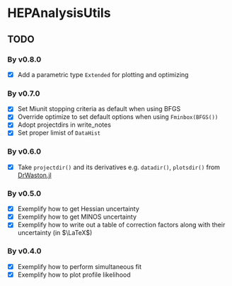# HEPAnalysisUtils

## TODO

### By v0.8.0

* [x] Add a parametric type `Extended` for plotting and optimizing

### By v0.7.0

* [x] Set Miunit stopping criteria as default when using BFGS
* [x] Override optimize to set default options when using `Fminbox(BFGS())`
* [x] Adopt projectdirs in write_notes
* [x] Set proper limist of `DataHist`

### By v0.6.0

* [x] Take `projectdir()` and its derivatives e.g. `datadir()`, `plotsdir()` from [DrWaston.jl](https://juliadynamics.github.io/DrWatson.jl/stable/)

### By v0.5.0

* [x] Exemplify how to get Hessian uncertainty
* [x] Exemplify how to get MINOS uncertainty
* [x] Exemplify how to write out a table of correction factors along with their uncertainty (in $\LaTeX$)

### By v0.4.0

* [x] Exemplify how to perform simultaneous fit
* [x] Exemplify how to plot profile likelihood
